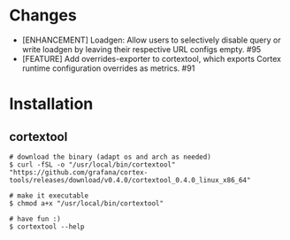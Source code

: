 # Changes

* [ENHANCEMENT] Loadgen: Allow users to selectively disable query or write loadgen by leaving their respective URL configs empty. #95
* [FEATURE] Add overrides-exporter to cortextool, which exports Cortex runtime configuration overrides as metrics. #91

# Installation

## cortextool
```
# download the binary (adapt os and arch as needed)
$ curl -fSL -o "/usr/local/bin/cortextool" "https://github.com/grafana/cortex-tools/releases/download/v0.4.0/cortextool_0.4.0_linux_x86_64"

# make it executable
$ chmod a+x "/usr/local/bin/cortextool"

# have fun :)
$ cortextool --help
```

